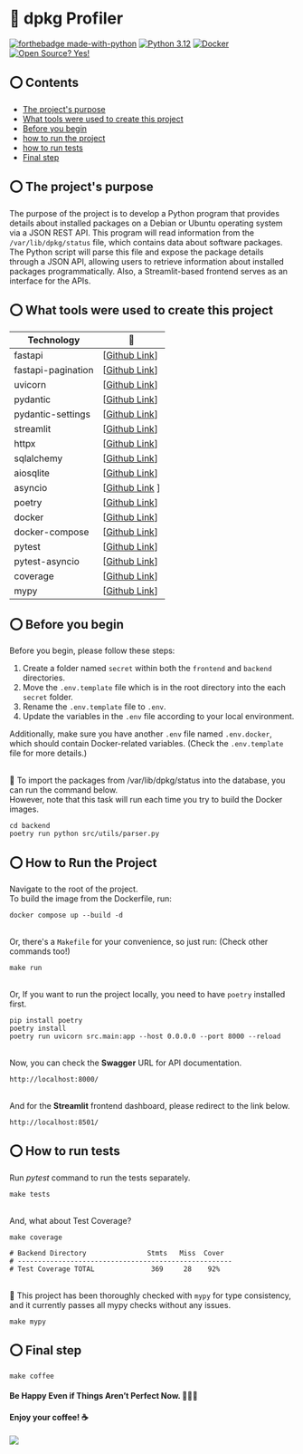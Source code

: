 # 🤖 dpkg Profiler
[![forthebadge made-with-python](https://forthebadge.com/images/badges/made-with-python.svg)](https://www.python.org/)
[![Python 3.12](https://img.shields.io/badge/python-3.12-blue.svg)](https://www.python.org/downloads/release/python-390/) [![Docker](https://badgen.net/badge/icon/docker?icon=docker&label)](https://https://docker.com/) [![Open Source? Yes!](https://badgen.net/badge/Open%20Source%20%3F/Yes%21/blue?icon=github)](https://github.com/Naereen/badges/)


## ⭕ Contents
- [The project's purpose](#-the-project's-purpose)
- [What tools were used to create this project](#-what-tools-were-used-to-create-this-project)
- [Before you begin](#-before-you-begin)
- [how to run the project](#-how-to-run-the-project)
- [how to run tests](#-how-to-run-tests)
- [Final step](#-final-step)


## ⭕ The project's purpose
The purpose of the project is to develop a Python program that provides details about installed packages on a Debian or Ubuntu operating system via a JSON REST API. This program will read information from the `/var/lib/dpkg/status` file, which contains data about software packages. The Python script will parse this file and expose the package details through a JSON API, allowing users to retrieve information about installed packages programmatically. Also, a Streamlit-based frontend serves as an interface for the APIs.

## ⭕ What tools were used to create this project
| Technology         |    🔗             |
| -----------------  | ----------------- |
| fastapi            | [[Github Link](https://github.com/tiangolo/fastapi)] |
| fastapi-pagination | [[Github Link](https://github.com/uriyyo/fastapi-pagination)] |
| uvicorn            | [[Github Link](https://github.com/encode/uvicorn)] |
| pydantic           | [[Github Link](https://github.com/pydantic/pydantic)] |
| pydantic-settings  | [[Github Link](https://github.com/pydantic/pydantic-settings)]  |
| streamlit          | [[Github Link](https://github.com/streamlit/streamlit)] |
| httpx              | [[Github Link](https://github.com/encode/httpx/)] |
| sqlalchemy         | [[Github Link](https://github.com/sqlalchemy/sqlalchemy)] |
| aiosqlite          | [[Github Link](https://github.com/omnilib/aiosqlite)] |
| asyncio            | [[Github Link](https://github.com/python/cpython/blob/main/Doc/library/asyncio.rst) ] |
| poetry             | [[Github Link](https://github.com/python-poetry/poetry)] |
| docker             | [[Github Link](https://github.com/docker-library/python)] |
| docker-compose     | [[Github Link](https://github.com/docker/compose)] |
| pytest             | [[Github Link](https://github.com/pytest-dev/pytest)] |
| pytest-asyncio     | [[Github Link](https://github.com/pytest-dev/pytest-asyncio)] |
| coverage           | [[Github Link](https://github.com/nedbat/coveragepy?tab=readme-ov-file)] |
| mypy               | [[Github Link](https://github.com/python/mypy)] |


## ⭕ Before you begin
Before you begin, please follow these steps:

1. Create a folder named `secret` within both the `frontend` and `backend` directories.
2. Move the `.env.template` file which is in the root directory into the each `secret` folder.
3. Rename the `.env.template` file to `.env`.
4. Update the variables in the `.env` file according to your local environment.

Additionally, make sure you have another `.env` file named `.env.docker`, which should contain Docker-related variables. (Check the `.env.template` file for more details.)

<br>🌟 To import the packages from /var/lib/dpkg/status into the database, you can run the command below.
<br>However, note that this task will run each time you try to build the Docker images.
```commandline
cd backend
poetry run python src/utils/parser.py
```


## ⭕ How to Run the Project
Navigate to the root of the project. <br>
To build the image from the Dockerfile, run:
```commandline
docker compose up --build -d
```

<br>Or, there's a `Makefile` for your convenience, so just run: (Check other commands too!)
```commandline
make run
```

<br>Or, If you want to run the project locally, you need to have `poetry` installed first.
```commandline
pip install poetry
poetry install
poetry run uvicorn src.main:app --host 0.0.0.0 --port 8000 --reload
```

<br>Now, you can check the **Swagger** URL for API documentation.
```commandline
http://localhost:8000/
```

<br>And for the **Streamlit** frontend dashboard, please redirect to the link below.
```commandline
http://localhost:8501/
```


## ⭕ How to run tests
Run _pytest_ command to run the tests separately.<br>
```commandline
make tests
```

<br>And, what about Test Coverage?
```commandline
make coverage

# Backend Directory               Stmts   Miss  Cover
# -----------------------------------------------------
# Test Coverage TOTAL              369     28    92%
```

<br>🌟 This project has been thoroughly checked with `mypy` for type consistency, and it currently passes all mypy checks without any issues.
```commandline
make mypy
```

## ⭕ Final step
```commandline
make coffee
```
#### Be Happy Even if Things Aren’t Perfect Now. 🎉🎉🎉
#### Enjoy your coffee! ☕

![](https://i1.wp.com/justmaths.co.uk/wp-content/uploads/2016/10/celebration-gif.gif)